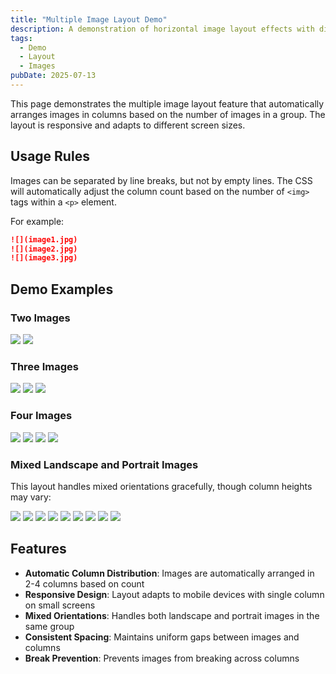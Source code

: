 ```yaml
---
title: "Multiple Image Layout Demo"
description: A demonstration of horizontal image layout effects with different numbers of images, showcasing automatic column distribution and responsive design.
tags:
  - Demo
  - Layout
  - Images
pubDate: 2025-07-13
---
```


This page demonstrates the multiple image layout feature that automatically arranges images in columns based on the number of images in a group. The layout is responsive and adapts to different screen sizes.

## Usage Rules

Images can be separated by line breaks, but not by empty lines. The CSS will automatically adjust the column count based on the number of `<img>` tags within a `<p>` element.

For example:

```markdown
![](image1.jpg)
![](image2.jpg)
![](image3.jpg)
```

## Demo Examples

### Two Images

![](https://cn.bing.com/th?id=OHR.SessileOaks_EN-US1487454928_1280x768.jpg)
![](https://cn.bing.com/th?id=OHR.InscriptionWall_EN-US1392173431_1280x768.jpg)

### Three Images

![](https://cn.bing.com/th?id=OHR.DonkeyFeast_EN-US1153850805_1280x768.jpg)
![](https://cn.bing.com/th?id=OHR.RumeliHisari_EN-US4800002879_1280x768.jpg)
![](https://cn.bing.com/th?id=OHR.BisonWindCave_EN-US4537340482_1280x768.jpg)

### Four Images

![](https://cn.bing.com/th?id=OHR.Umschreibung_EN-US4693850900_768x1280.jpg)
![](https://cn.bing.com/th?id=OHR.HummockIce_EN-US4606231645_768x1280.jpg)
![](https://cn.bing.com/th?id=OHR.DonkeyFeast_EN-US1153850805_768x1280.jpg)
![](https://cn.bing.com/th?id=OHR.Breckenridge_EN-US4460042968_768x1280.jpg)

### Mixed Landscape and Portrait Images

This layout handles mixed orientations gracefully, though column heights may vary:

![](https://cn.bing.com/th?id=OHR.Breckenridge_EN-US4460042968_768x1280.jpg)
![](https://cn.bing.com/th?id=OHR.BisonWindCave_EN-US4537340482_1280x768.jpg)
![](https://cn.bing.com/th?id=OHR.Umschreibung_EN-US4693850900_768x1280.jpg)
![](https://cn.bing.com/th?id=OHR.DonkeyFeast_EN-US1153850805_768x1280.jpg)
![](https://cn.bing.com/th?id=OHR.SessileOaks_EN-US1487454928_1280x768.jpg)
![](https://cn.bing.com/th?id=OHR.DonkeyFeast_EN-US1153850805_1280x768.jpg)
![](https://cn.bing.com/th?id=OHR.RumeliHisari_EN-US4800002879_1280x768.jpg)
![](https://cn.bing.com/th?id=OHR.InscriptionWall_EN-US1392173431_1280x768.jpg)
![](https://cn.bing.com/th?id=OHR.HummockIce_EN-US4606231645_768x1280.jpg)

## Features

- **Automatic Column Distribution**: Images are automatically arranged in 2-4 columns based on count
- **Responsive Design**: Layout adapts to mobile devices with single column on small screens
- **Mixed Orientations**: Handles both landscape and portrait images in the same group
- **Consistent Spacing**: Maintains uniform gaps between images and columns
- **Break Prevention**: Prevents images from breaking across columns